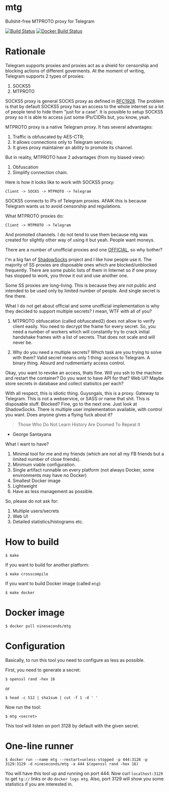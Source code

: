 # mtg

Bullshit-free MTPROTO proxy for Telegram

[![Build Status](https://travis-ci.org/9seconds/mtg.svg?branch=master)](https://travis-ci.org/9seconds/mtg)
[![Docker Build Status](https://img.shields.io/docker/build/nineseconds/mtg.svg)](https://hub.docker.com/r/nineseconds/mtg/)


# Rationale

Telegram supports proxies and proxies act as a shield for censorship
and blocking actions of different goverments. At the moment of writing,
Telegram supports 2 types of proxies:

1. SOCKS5
2. MTPROTO

SOCKS5 proxy is general SOCKS proxy as defined in
[RFC1928](https://www.ietf.org/rfc/rfc1928.txt). The problem is that
by default SOCKS5 proxy has an access to the whole internet so a lot
of people tend to hide them "just for a case". It is possible to setup
SOCKS5 proxy so it is able to access just some IPs/CIDRs but, you know,
yeah.

MTPROTO proxy is a native Telegram proxy. It has several advantages:

1. Traffic is obfuscated by AES-CTR;
2. It allows connections only to Telegram services;
3. It gives proxy maintainer an ability to promote its channel.

But in reality, MTPROTO have 2 advantages (from my biased view):

1. Obfuscation
2. Simplify connection chain.

Here is how it looks like to work with SOCKS5 proxy:

```
Client -> SOCKS -> MTPROTO -> Telegram
```

SOCKS5 connects to IPs of Telegram proxies. AFAIK this is because
Telegram wants us to avoid censorship and regulations.

What MTPROTO proxies do:

```
Client -> MTPROTO -> Telegram
```

And promoted channels. I do not tend to use them because mtg was created
for slightly other way of using it but yeah. People want moneys.

There are a number of unofficial proxies and one
[OFFICIAL](https://github.com/TelegramMessenger/MTProxy), so why bother?

<start-biased-rant>

I'm a big fan of [ShadowSocks](http://www.shadowsocks.org/en/index.html)
project and I like how people use it. The majority of SS proxies are
disposable ones which are blocked/unblocked frequently. There are some
public lists of them in Internet so if one proxy has stopped to work,
you throw it out and use another one.

Some SS proxies are long-living. This is because they are not public and
intended to be used only by limited number of people. And single secret
is fine there.

What I do not get about official and some unofficial implementation is
why they decided to support multiple secrets? I mean, WTF with all of
you?

1. MTPROTO obfuscation (called obfuscated2) does not allow to verify
   client easily. You need to decrypt the frame for every secret. So, you
   need a number of workers which will constantly try to crack initial
   handshake frames with a list of secrets. That does not scale and will
   never be.

2. Why do you need a multiple secrets? Which task are you trying to
   solve with them? Valid secret means only 1 thing: access to Telegram. A
   binary thing. Absurd and rudimentarty access control.

Okay, you want to revoke an access, thats fine. Will you ssh to the
machine and restart the container? Do you want to have API for that? Web
UI? Maybe store secrets in database and collect statisitcs per each?

With all respect, this is idiotic thing. Guysngals, this is a proxy.
Gateway to Telegram. This is not a webservice, or SASS or name that
shit. This is disposable stuff. Blocked? Fine, go to the next one. Just
look at ShadowSocks. There is multiple user implementation available,
with control you want. Does anyone gives a flying fuck about it?

> Those Who Do Not Learn History Are Doomed To Repeat It
- George Santayana

What I want to have?

1. Minimal tool for me and my friends (which are not all my FB friends but
   a limited number of close friends).
2. Minimum viable configuration.
3. Single artifact runnable on every platform (not always Docker, some
   environments may have no Docker)
4. Smallest Docker image
5. Lightweight
6. Have as less management as possible.

</end-biased-rant>

So, please do not ask for:

1. Multiple users/secrets
2. Web UI
3. Detailed statistics/histograms etc.


# How to build

```console
$ make
```

If you want to build for another platform:

```console
$ make crosscompile
```

If you want to build Docker image (called `mtg`):

```console
$ make docker
```

# Docker image

```console
$ docker pull nineseconds/mtg
```

# Configuration

Basically, to run this tool you need to configure as less as possible.

First, you need to generate a secret:

```console
$ openssl rand -hex 16
```

or

```console
$ head -c 512 | sha1sum | cut -f 1 -d ' '
```

Now run the tool:

```console
$ mtg <secret>
```

This tool will listen on port 3128 by default with the given secret.

# One-line runner

```
$ docker run --name mtg --restart=unless-stopped -p 444:3128 -p 3129:3129 -d nineseconds/mtg -a 444 $(openssl rand -hex 16)
```

You will have this tool up and running on port 444. Now curl
`localhost:3129` to get `tg://` links or do `docker logs mtg`. Also,
port 3129 will show you some statistics if you are interested in.
